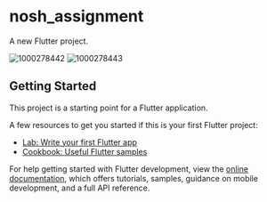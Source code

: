# nosh_assignment

A new Flutter project.

![1000278442](https://github.com/user-attachments/assets/c54bc48d-4cfb-4015-b7e7-dc183467a22d)
![1000278443](https://github.com/user-attachments/assets/9110bc12-890d-4d36-9e6a-3266da14a58f)



## Getting Started

This project is a starting point for a Flutter application.

A few resources to get you started if this is your first Flutter project:

- [Lab: Write your first Flutter app](https://docs.flutter.dev/get-started/codelab)
- [Cookbook: Useful Flutter samples](https://docs.flutter.dev/cookbook)

For help getting started with Flutter development, view the
[online documentation](https://docs.flutter.dev/), which offers tutorials,
samples, guidance on mobile development, and a full API reference.
